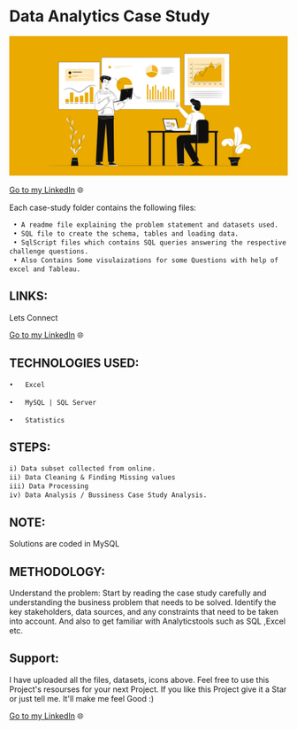 #  Data Analytics Case Study
![Analytics](Analytics.jpg)
 
[Go to my LinkedIn](https://www.linkedin.com/in/nitesh-gautam-2a7a87209/) 🌐
 
 

 Each case-study folder contains the following files:

     • A readme file explaining the problem statement and datasets used.
     • SQL file to create the schema, tables and loading data.
     • SqlScript files which contains SQL queries answering the respective challenge questions.
     • Also Contains Some visulaizations for some Questions with help of excel and Tableau.

## LINKS: 

Lets Connect

[Go to my LinkedIn](https://www.linkedin.com/in/nitesh-gautam-2a7a87209/) 🌐


## TECHNOLOGIES USED:

    •	Excel

    •	MySQL | SQL Server

    •	Statistics
    
   ## STEPS:

    i) Data subset collected from online.
    ii) Data Cleaning & Finding Missing values
    iii) Data Processing 
    iv) Data Analysis / Bussiness Case Study Analysis.

    

## NOTE:   
   Solutions are coded in MySQL

     


## METHODOLOGY:
 
Understand the problem: Start by reading the case study carefully and understanding the business problem that needs to be solved. Identify the key stakeholders, data sources, and any constraints that need to be taken into account. And also to get familiar with Analyticstools such as SQL ,Excel etc.


 ## Support:

I have uploaded all the files, datasets, icons above. Feel free to use this Project's resourses for your next Project. If you like this Project give it a Star or just tell me. It'll make me feel Good :)

[Go to my LinkedIn](https://www.linkedin.com/in/nitesh-gautam-2a7a87209/) 🌐
    